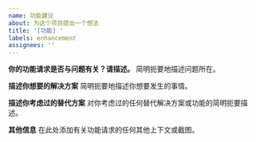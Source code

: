 ```yaml
---
name: 功能建议
about: 为这个项目提出一个想法
title: '[功能] '
labels: enhancement
assignees: ''
---
```


**你的功能请求是否与问题有关？请描述。**
简明扼要地描述问题所在。

**描述你想要的解决方案**
简明扼要地描述你想要发生的事情。

**描述你考虑过的替代方案**
对你考虑过的任何替代解决方案或功能的简明扼要描述。

**其他信息**
在此处添加有关功能请求的任何其他上下文或截图。
